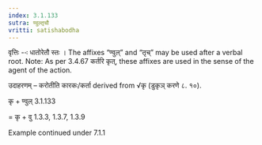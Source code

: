 ```yaml
---
index: 3.1.133
sutra: ण्वुल्तृचौ
vritti: satishabodha
---
```






वृत्तिः --ः धातोरेतौ स्तः । The affixes “ण्वुल्” and “तृच्” may be used after a verbal root. Note: As per 3.4.67 कर्तरि कृत्‌, these affixes are used in the sense of the agent of the action.


उदाहरणम् – करोतीति कारकः/कर्ता derived from √कृ (डुकृञ् करणे ८. १०).


कृ + ण्वुल् 3.1.133

= कृ + वु 1.3.3, 1.3.7, 1.3.9


Example continued under 7.1.1

